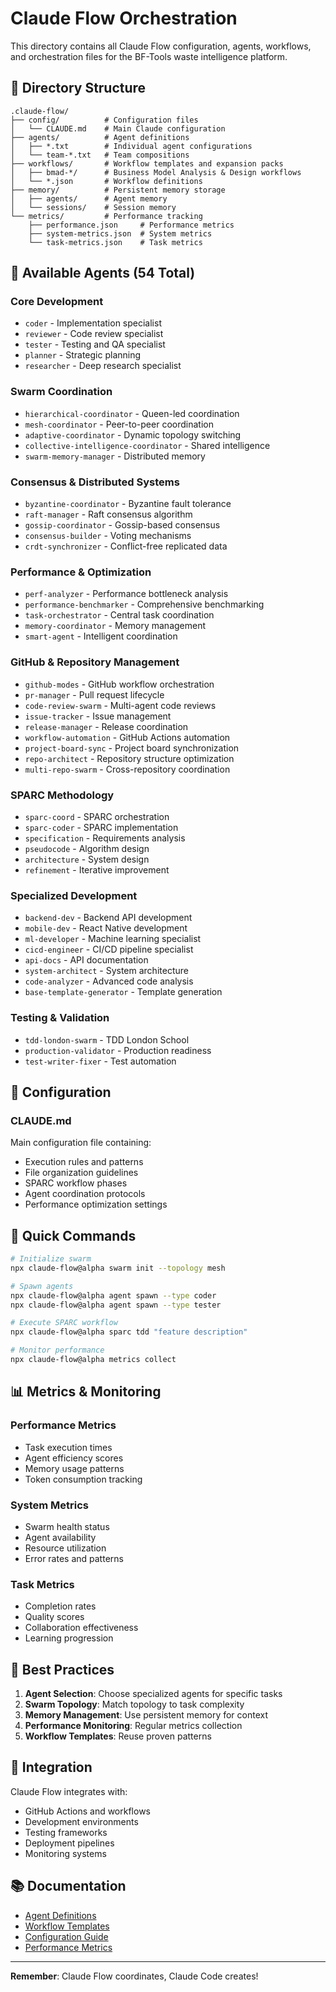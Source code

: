# Claude Flow Orchestration

This directory contains all Claude Flow configuration, agents, workflows, and orchestration files for the BF-Tools waste intelligence platform.

## 📁 Directory Structure

```
.claude-flow/
├── config/          # Configuration files
│   └── CLAUDE.md    # Main Claude configuration
├── agents/          # Agent definitions
│   ├── *.txt        # Individual agent configurations
│   └── team-*.txt   # Team compositions
├── workflows/       # Workflow templates and expansion packs
│   ├── bmad-*/      # Business Model Analysis & Design workflows
│   └── *.json       # Workflow definitions
├── memory/          # Persistent memory storage
│   ├── agents/      # Agent memory
│   └── sessions/    # Session memory
└── metrics/         # Performance tracking
    ├── performance.json     # Performance metrics
    ├── system-metrics.json  # System metrics
    └── task-metrics.json    # Task metrics
```

## 🤖 Available Agents (54 Total)

### Core Development
- `coder` - Implementation specialist
- `reviewer` - Code review specialist  
- `tester` - Testing and QA specialist
- `planner` - Strategic planning
- `researcher` - Deep research specialist

### Swarm Coordination
- `hierarchical-coordinator` - Queen-led coordination
- `mesh-coordinator` - Peer-to-peer coordination
- `adaptive-coordinator` - Dynamic topology switching
- `collective-intelligence-coordinator` - Shared intelligence
- `swarm-memory-manager` - Distributed memory

### Consensus & Distributed Systems
- `byzantine-coordinator` - Byzantine fault tolerance
- `raft-manager` - Raft consensus algorithm
- `gossip-coordinator` - Gossip-based consensus
- `consensus-builder` - Voting mechanisms
- `crdt-synchronizer` - Conflict-free replicated data

### Performance & Optimization
- `perf-analyzer` - Performance bottleneck analysis
- `performance-benchmarker` - Comprehensive benchmarking
- `task-orchestrator` - Central task coordination
- `memory-coordinator` - Memory management
- `smart-agent` - Intelligent coordination

### GitHub & Repository Management
- `github-modes` - GitHub workflow orchestration
- `pr-manager` - Pull request lifecycle
- `code-review-swarm` - Multi-agent code reviews
- `issue-tracker` - Issue management
- `release-manager` - Release coordination
- `workflow-automation` - GitHub Actions automation
- `project-board-sync` - Project board synchronization
- `repo-architect` - Repository structure optimization
- `multi-repo-swarm` - Cross-repository coordination

### SPARC Methodology
- `sparc-coord` - SPARC orchestration
- `sparc-coder` - SPARC implementation
- `specification` - Requirements analysis
- `pseudocode` - Algorithm design
- `architecture` - System design
- `refinement` - Iterative improvement

### Specialized Development
- `backend-dev` - Backend API development
- `mobile-dev` - React Native development
- `ml-developer` - Machine learning specialist
- `cicd-engineer` - CI/CD pipeline specialist
- `api-docs` - API documentation
- `system-architect` - System architecture
- `code-analyzer` - Advanced code analysis
- `base-template-generator` - Template generation

### Testing & Validation
- `tdd-london-swarm` - TDD London School
- `production-validator` - Production readiness
- `test-writer-fixer` - Test automation

## 🔧 Configuration

### CLAUDE.md
Main configuration file containing:
- Execution rules and patterns
- File organization guidelines
- SPARC workflow phases
- Agent coordination protocols
- Performance optimization settings

## 🚀 Quick Commands

```bash
# Initialize swarm
npx claude-flow@alpha swarm init --topology mesh

# Spawn agents
npx claude-flow@alpha agent spawn --type coder
npx claude-flow@alpha agent spawn --type tester

# Execute SPARC workflow
npx claude-flow@alpha sparc tdd "feature description"

# Monitor performance
npx claude-flow@alpha metrics collect
```

## 📊 Metrics & Monitoring

### Performance Metrics
- Task execution times
- Agent efficiency scores
- Memory usage patterns
- Token consumption tracking

### System Metrics
- Swarm health status
- Agent availability
- Resource utilization
- Error rates and patterns

### Task Metrics
- Completion rates
- Quality scores
- Collaboration effectiveness
- Learning progression

## 🎯 Best Practices

1. **Agent Selection**: Choose specialized agents for specific tasks
2. **Swarm Topology**: Match topology to task complexity
3. **Memory Management**: Use persistent memory for context
4. **Performance Monitoring**: Regular metrics collection
5. **Workflow Templates**: Reuse proven patterns

## 🔗 Integration

Claude Flow integrates with:
- GitHub Actions and workflows
- Development environments
- Testing frameworks
- Deployment pipelines
- Monitoring systems

## 📚 Documentation

- [Agent Definitions](./agents/)
- [Workflow Templates](./workflows/)
- [Configuration Guide](./config/CLAUDE.md)
- [Performance Metrics](./metrics/)

---

**Remember**: Claude Flow coordinates, Claude Code creates!